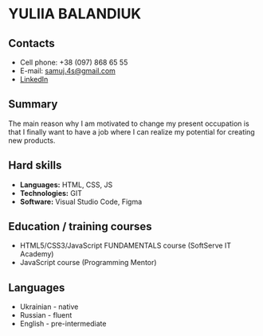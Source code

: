 # **YULIIA BALANDIUK**


## **Contacts**

* Cell phone: +38 (097) 868 65 55
* E-mail: samuj.4s@gmail.com
* [LinkedIn](https://www.linkedin.com/in/yuliia-balandiuk/)

## **Summary**

The main reason why I am motivated to change my present occupation is that I finally want to have a job where I can realize my potential for creating new products.


## **Hard skills**

* __Languages:__ HTML, CSS, JS
* __Technologies:__ GIT
* __Software:__ Visual Studio Code, Figma


## **Education / training courses**

* HTML5/CSS3/JavaScript FUNDAMENTALS course (SoftServe IT Academy)
* JavaScript course (Programming Mentor)


## **Languages**

* Ukrainian - native
* Russian - fluent
* English - pre-intermediate


